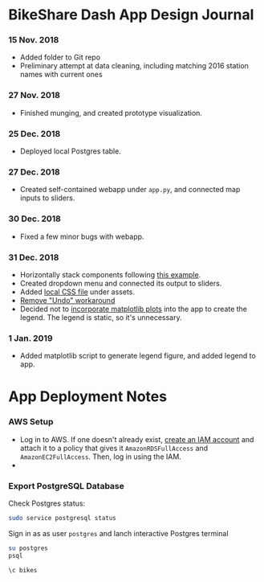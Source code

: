 # BikeShare Dash App Design Journal

### 15 Nov. 2018

* Added folder to Git repo
* Preliminary attempt at data cleaning, including matching 2016 station names
with current ones

### 27 Nov. 2018

* Finished munging, and created prototype visualization.

### 25 Dec. 2018

* Deployed local Postgres table.

### 27 Dec. 2018

* Created self-contained webapp under `app.py`, and connected map inputs to
sliders.

### 30 Dec. 2018

* Fixed a few minor bugs with webapp.

### 31 Dec. 2018

* Horizontally stack components following [this
example](https://community.plot.ly/t/horizontally-stack-components/10806/2).
* Created dropdown menu and connected its output to sliders.
* Added [local CSS file](https://dash.plot.ly/external-resources) under assets.
* [Remove "Undo" workaround](https://stackoverflow.com/questions/45137459/how-to-remove-the-undo-button-in-plotly-dash-after-a-dropdown-update)
* Decided not to [incorporate matplotlib plots](https://github.com/4QuantOSS/DashIntro/blob/master/notebooks/Tutorial.ipynb)
into the app to create the legend.  The legend is static, so it's unnecessary.

### 1 Jan. 2019

* Added matplotlib script to generate legend figure, and added legend to app.

# App Deployment Notes

### AWS Setup

* Log in to AWS.  If one doesn't already exist, [create an IAM
account](https://docs.aws.amazon.com/IAM/latest/UserGuide/id_users_create.html#id_users_create_console)
and attach it to a policy that gives it `AmazonRDSFullAccess` and `AmazonEC2FullAccess`.
Then, log in using the IAM.
* 

### Export PostgreSQL Database

Check Postgres status:

```bash
sudo service postgresql status
```

Sign in as as user `postgres` and lanch interactive Postgres terminal

```bash
su postgres
psql
```

```bash
\c bikes
```